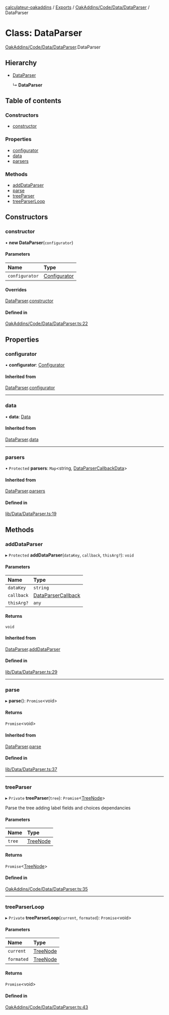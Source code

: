 [calculateur-oakaddins](../README.md) / [Exports](../modules.md) / [OakAddins/Code/Data/DataParser](../modules/oakaddins_code_data_dataparser.md) / DataParser

# Class: DataParser

[OakAddins/Code/Data/DataParser](../modules/oakaddins_code_data_dataparser.md).DataParser

## Hierarchy

- [DataParser](lib_data_dataparser.dataparser.md)

  ↳ **DataParser**

## Table of contents

### Constructors

- [constructor](oakaddins_code_data_dataparser.dataparser.md#constructor)

### Properties

- [configurator](oakaddins_code_data_dataparser.dataparser.md#configurator)
- [data](oakaddins_code_data_dataparser.dataparser.md#data)
- [parsers](oakaddins_code_data_dataparser.dataparser.md#parsers)

### Methods

- [addDataParser](oakaddins_code_data_dataparser.dataparser.md#adddataparser)
- [parse](oakaddins_code_data_dataparser.dataparser.md#parse)
- [treeParser](oakaddins_code_data_dataparser.dataparser.md#treeparser)
- [treeParserLoop](oakaddins_code_data_dataparser.dataparser.md#treeparserloop)

## Constructors

### constructor

• **new DataParser**(`configurator`)

#### Parameters

| Name | Type |
| :------ | :------ |
| `configurator` | [Configurator](lib_configurator.configurator.md) |

#### Overrides

[DataParser](lib_data_dataparser.dataparser.md).[constructor](lib_data_dataparser.dataparser.md#constructor)

#### Defined in

[OakAddins/Code/Data/DataParser.ts:22](https://github.com/P0ulpy/Configurateur-OakAddins/blob/af13efb/src/OakAddins/Code/Data/DataParser.ts#L22)

## Properties

### configurator

• **configurator**: [Configurator](lib_configurator.configurator.md)

#### Inherited from

[DataParser](lib_data_dataparser.dataparser.md).[configurator](lib_data_dataparser.dataparser.md#configurator)

___

### data

• **data**: [Data](../modules/lib_configurator.md#data)

#### Inherited from

[DataParser](lib_data_dataparser.dataparser.md).[data](lib_data_dataparser.dataparser.md#data)

___

### parsers

• `Protected` **parsers**: `Map`<string, [DataParserCallbackData](../modules/lib_data_dataparser.md#dataparsercallbackdata)\>

#### Inherited from

[DataParser](lib_data_dataparser.dataparser.md).[parsers](lib_data_dataparser.dataparser.md#parsers)

#### Defined in

[lib/Data/DataParser.ts:19](https://github.com/P0ulpy/Configurateur-OakAddins/blob/af13efb/src/lib/Data/DataParser.ts#L19)

## Methods

### addDataParser

▸ `Protected` **addDataParser**(`dataKey`, `callback`, `thisArg?`): `void`

#### Parameters

| Name | Type |
| :------ | :------ |
| `dataKey` | `string` |
| `callback` | [DataParserCallback](../modules/lib_data_dataparser.md#dataparsercallback) |
| `thisArg?` | `any` |

#### Returns

`void`

#### Inherited from

[DataParser](lib_data_dataparser.dataparser.md).[addDataParser](lib_data_dataparser.dataparser.md#adddataparser)

#### Defined in

[lib/Data/DataParser.ts:29](https://github.com/P0ulpy/Configurateur-OakAddins/blob/af13efb/src/lib/Data/DataParser.ts#L29)

___

### parse

▸ **parse**(): `Promise`<void\>

#### Returns

`Promise`<void\>

#### Inherited from

[DataParser](lib_data_dataparser.dataparser.md).[parse](lib_data_dataparser.dataparser.md#parse)

#### Defined in

[lib/Data/DataParser.ts:37](https://github.com/P0ulpy/Configurateur-OakAddins/blob/af13efb/src/lib/Data/DataParser.ts#L37)

___

### treeParser

▸ `Private` **treeParser**(`tree`): `Promise`<[TreeNode](../modules/oakaddins_code_data_dataparser.md#treenode)\>

Parse the tree adding label fields and choices dependancies

#### Parameters

| Name | Type |
| :------ | :------ |
| `tree` | [TreeNode](../modules/oakaddins_code_data_dataparser.md#treenode) |

#### Returns

`Promise`<[TreeNode](../modules/oakaddins_code_data_dataparser.md#treenode)\>

#### Defined in

[OakAddins/Code/Data/DataParser.ts:35](https://github.com/P0ulpy/Configurateur-OakAddins/blob/af13efb/src/OakAddins/Code/Data/DataParser.ts#L35)

___

### treeParserLoop

▸ `Private` **treeParserLoop**(`current`, `formated`): `Promise`<void\>

#### Parameters

| Name | Type |
| :------ | :------ |
| `current` | [TreeNode](../modules/oakaddins_code_data_dataparser.md#treenode) |
| `formated` | [TreeNode](../modules/oakaddins_code_data_dataparser.md#treenode) |

#### Returns

`Promise`<void\>

#### Defined in

[OakAddins/Code/Data/DataParser.ts:43](https://github.com/P0ulpy/Configurateur-OakAddins/blob/af13efb/src/OakAddins/Code/Data/DataParser.ts#L43)
